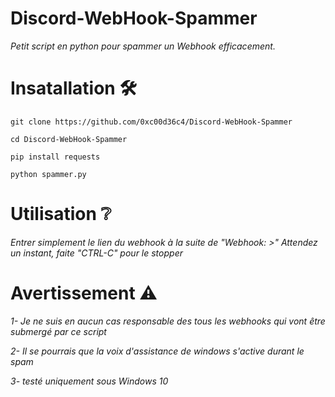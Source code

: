 # Discord-WebHook-Spammer
*Petit script en python pour spammer un Webhook efficacement.*

# Insatallation 🛠

```
git clone https://github.com/0xc00d36c4/Discord-WebHook-Spammer

cd Discord-WebHook-Spammer

pip install requests

python spammer.py
```

# Utilisation ❔

*Entrer simplement le lien du webhook à la suite de "Webhook: >"*
*Attendez un instant, faite "CTRL-C" pour le stopper*

# Avertissement ⚠
*1- Je ne suis en aucun cas responsable des tous les webhooks qui vont être submergé par ce script*

*2- Il se pourrais que la voix d'assistance de windows s'active durant le spam*

*3- testé uniquement sous Windows 10*
